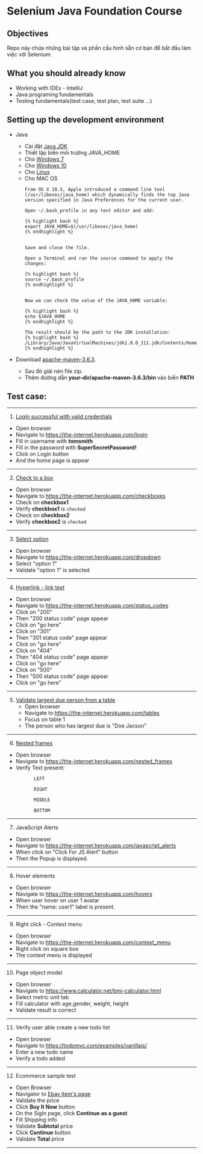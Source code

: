 # Selenium Java Foundation Course



## Objectives 

Repo này chứa những bài tập và phần cấu hình sẵn cơ bản để bắt đầu làm việc với Selenium.

## What you should already know
* Working with IDEs - IntelliJ
* Java programing fundamentals
* Testing fundamentals(test case, test plan, test suite ...)

## Setting up the development environment
* Java
    - Cài đặt [Java JDK](https://www.oracle.com/java/technologies/javase-jdk13-downloads.html)
    - Thiết lập biến môi trường JAVA_HOME
    * Cho [Windows 7](https://medium.com/@tushar0618/setting-java-home-variable-on-windows-7-bab344b6f3c4)
    * Cho [Windows 10](https://mkyong.com/java/how-to-set-java_home-on-windows-10/)
    * Cho [Linux](https://www.baeldung.com/linux/path-variable)
    * Cho MAC OS
        ~~~
        From OS X 10.5, Apple introduced a command line tool (/usr/libexec/java_home) which dynamically finds the top Java version specified in Java Preferences for the current user.
        
        Open ~/.bash_profile in any text editor and add:
        
        {% highlight bash %}
        export JAVA_HOME=$(/usr/libexec/java_home)
        {% endhighlight %}
        
        
        Save and close the file.
        
        Open a Terminal and run the source command to apply the changes:
        
        {% highlight bash %}
        source ~/.bash_profile
        {% endhighlight %}
        
        
        Now we can check the value of the JAVA_HOME variable:
        
        {% highlight bash %}
        echo $JAVA_HOME
        {% endhighlight %}
        
        The result should be the path to the JDK installation:
        {% highlight bash %}
        /Library/Java/JavaVirtualMachines/jdk1.8.0_111.jdk/Contents/Home
        {% endhighlight %}
        ~~~
* Download [apache-maven-3.6.3](https://mirror.downloadvn.com/apache/maven/maven-3/3.6.3/binaries/apache-maven-3.6.3-bin.zip).

    - Sau đó giải nén file zip.
    - Thêm đường dẫn **your-dir/apache-maven-3.6.3/bin** vào biến **PATH**

## Test case: 
---
1. [Login successful with valid credentials](https://cuhavp.github.io/form-authentication/)
* Open browser
* Navigate to https://the-internet.herokuapp.com/login
* Fill in username with **tomsmith**
* Fill in the password with **SuperSecretPassword!**
* Click on Login button
* And the home page is appear
---
2. [Check to a box](https://cuhavp.github.io/checkboxes/)
* Open browser
* Navigate to https://the-internet.herokuapp.com/checkboxes
* Check on **checkbox1**
* Verify **checkbox1** is `checked`
* Check on **checkbox2**
* Verify **checkbox2** is `checked`
---
3. [Select option](https://cuhavp.github.io/drop-down/)
* Open browser
* Navigate to https://the-internet.herokuapp.com/dropdown
* Select "option 1"
* Validate "option 1" is selected
---
4. [Hyperlink - link text](https://cuhavp.github.io/link-text/)
* Open browser
* Navigate to https://the-internet.herokuapp.com/status_codes
* Click on "200"
* Then "200 status code" page appear
* Click on "go here"
* Click on "301"
* Then "301 status code" page appear
* Click on "go here"
* Click on "404"
* Then "404 status code" page appear
* Click on "go here"
* Click on "500"
* Then "500 status code" page appear
* Click on "go here"
---
5. [Validate largest due person from a table](https://cuhavp.github.io/java8-web-table/)
   * Open browser
   * Navigate to https://the-internet.herokuapp.com/tables
   * Focus on table 1
   * The person who has largest due is "Doe Jacson"
---
6. [Nested frames](https://cuhavp.github.io/iframe/)
* Open browser
* Navigate to https://the-internet.herokuapp.com/nested_frames
* Verify Text present:
      
```
          LEFT
  
          RIGHT
  
          MIDDLE
  
          BOTTOM
```      
---
7. JavaScript Alerts
* Open browser
* Navigate to https://the-internet.herokuapp.com/javascript_alerts
* When click on "Click For JS Alert" button
* Then the Popup is displayed.
---
8. Hover elements
* Open browser
* Navigate to https://the-internet.herokuapp.com/hovers
* When user hover on user 1 avatar
* Then the "name: user1" label is present.
---
9. Right click - Context menu
* Open browser
* Navigate to https://the-internet.herokuapp.com/context_menu
* Right click on square box
* The context menu is displayed
---
10. Page object model
* Open browser
* Navigate to https://www.calculator.net/bmi-calculator.html
* Select metric unit tab
* Fill calculator with age,gender, weight, height
* Validate result is correct
---
11. Verify user able create a new todo list
* Open browser
* Navigate to https://todomvc.com/examples/vanillajs/
* Enter a new todo name
* Verify a todo added
---
12. Ecommerce sample test
* Open Browser
* Navigator to [Ebay item's page](https://www.ebay.com/p/5034224981?iid=153638834105&var=453955077516)
* Validate the price
* Click **Buy It Now** button
* On the SigIn page, click **Continue as a guest**
* Fill Shipping info
* Validate **Subtotal** price
* Click **Continue** button
* Validate **Total** price
----